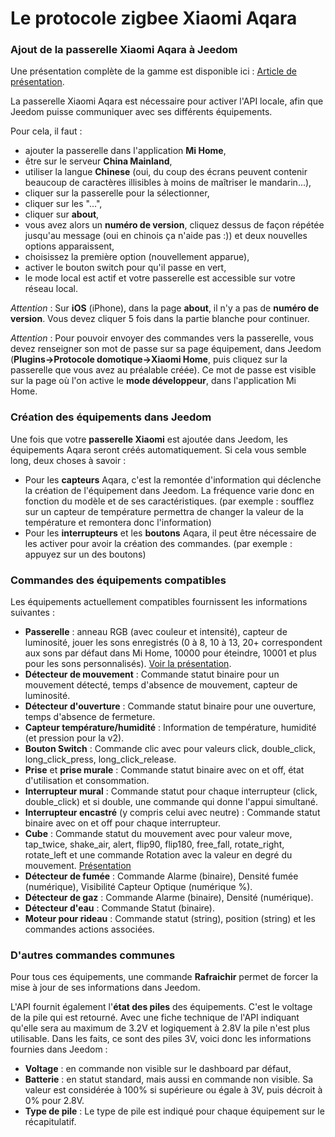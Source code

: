 # Le protocole zigbee Xiaomi Aqara

### Ajout de la passerelle Xiaomi Aqara à Jeedom

Une présentation complète de la gamme est disponible ici : [Article de présentation](https://lunarok-domotique.com/plugins-jeedom/xiaomi-home-jeedom/aqara-lumi-xiaomi-smart-home-security/).

La passerelle Xiaomi Aqara est nécessaire pour activer l'API locale, afin que Jeedom puisse communiquer avec ses différents équipements.

Pour cela, il faut :
* ajouter la passerelle dans l'application **Mi Home**,
* être sur le serveur **China Mainland**,
* utiliser la langue **Chinese** (oui, du coup des écrans peuvent contenir beaucoup de caractères illisibles à moins de maîtriser le mandarin...),
* cliquer sur la passerelle pour la sélectionner,
* cliquer sur les "...",
* cliquer sur **about**,
* vous avez alors un **numéro de version**, cliquez dessus de façon répétée jusqu'au message (oui en chinois ça n'aide pas :)) et deux nouvelles options apparaissent,
* choisissez la première option (nouvellement apparue),
* activer le bouton switch pour qu'il passe en vert,
* le mode local est actif et votre passerelle est accessible sur votre réseau local.

*Attention* : Sur **iOS** (iPhone), dans la page **about**, il n'y a pas de **numéro de version**. Vous devez cliquer 5 fois dans la partie blanche pour continuer.

*Attention* : Pour pouvoir envoyer des commandes vers la passerelle, vous devez renseigner son mot de passe sur sa page équipement, dans Jeedom (**Plugins->Protocole domotique->Xiaomi Home**, puis cliquez sur la passerelle que vous avez au préalable créée). Ce mot de passe est visible sur la page où l'on active le **mode développeur**, dans l'application Mi Home.

### Création des équipements dans Jeedom

Une fois que votre **passerelle Xiaomi** est ajoutée dans Jeedom, les équipements Aqara seront créés automatiquement. Si cela vous semble long, deux choses à savoir :
* Pour les **capteurs** Aqara, c'est la remontée d'information qui déclenche la création de l'équipement dans Jeedom. La fréquence varie donc en fonction du modèle et de ses caractéristiques. (par exemple : soufflez sur un capteur de température permettra de changer la valeur de la température et remontera donc l'information)
* Pour les **interrupteurs** et les **boutons** Aqara, il peut être nécessaire de les activer pour avoir la création des commandes. (par exemple : appuyez sur un des boutons)

### Commandes des équipements compatibles

Les équipements actuellement compatibles fournissent les informations suivantes :

* **Passerelle** : anneau RGB (avec couleur et intensité), capteur de luminosité, jouer les sons enregistrés (0 à 8, 10 à 13, 20+ correspondent aux sons par défaut dans Mi Home, 10000 pour éteindre, 10001 et plus pour les sons personnalisés). [Voir la présentation](https://lunarok-domotique.com/2017/03/mi-smart-gateway-domotique-jeedom/).
* **Détecteur de mouvement** : Commande statut binaire pour un mouvement détecté, temps d'absence de mouvement, capteur de luminosité.
* **Détecteur d'ouverture** : Commande statut binaire pour une ouverture, temps d'absence de fermeture.
* **Capteur température/humidité** : Information de température, humidité (et pression pour la v2).
* **Bouton Switch** : Commande clic avec pour valeurs click, double_click, long_click_press, long_click_release.
* **Prise** et **prise murale** : Commande statut binaire avec on et off, état d'utilisation et consommation.
* **Interrupteur mural** : Commande statut pour chaque interrupteur (click, double_click) et si double, une commande qui donne l'appui simultané.
* **Interrupteur encastré** (y compris celui avec neutre) : Commande statut binaire avec on et off pour chaque interrupteur.
* **Cube** : Commande statut du mouvement avec pour valeur move, tap_twice, shake_air, alert, flip90, flip180, free_fall, rotate_right, rotate_left et une commande Rotation avec la valeur en degré du mouvement. [Présentation](https://lunarok-domotique.com/2017/03/aqara-xiaomi-magic-controller-utilisation-dans-jeedom/)
* **Détecteur de fumée** : Commande Alarme (binaire), Densité fumée (numérique), Visibilité Capteur Optique (numérique %).
* **Détecteur de gaz** : Commande Alarme (binaire), Densité (numérique).
* **Détecteur d'eau** : Commande Statut (binaire).
* **Moteur pour rideau** : Commande statut (string), position (string) et les commandes actions associées.

### D'autres commandes communes

Pour tous ces équipements, une commande **Rafraichir** permet de forcer la mise à jour de ses informations dans Jeedom.

L'API fournit également l'**état des piles** des équipements. C'est le voltage de la pile qui est retourné. Avec une fiche technique de l'API indiquant qu'elle sera au maximum de 3.2V et logiquement à 2.8V la pile n'est plus utilisable. Dans les faits, ce sont des piles 3V, voici donc les informations fournies dans Jeedom :

* **Voltage** : en commande non visible sur le dashboard par défaut,
* **Batterie** : en statut standard, mais aussi en commande non visible. Sa valeur est considérée à 100% si supérieure ou égale à 3V, puis décroit à 0% pour 2.8V.
* **Type de pile** : Le type de pile est indiqué pour chaque équipement sur le récapitulatif.
